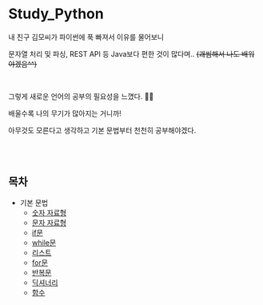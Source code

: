 # Study_Python
내 친구 김모씨가 파이썬에 푹 빠져서 이유를 물어보니

문자열 처리 및 파싱, REST API 등 Java보다 편한 것이 많다며.. ~~(괘씸해서 나도 배워야겠음^^)~~  

<br>

그렇게 새로운 언어의 공부의 필요성을 느꼈다. 🤦‍♂

배울수록 나의 무기가 많아지는 거니까!

아무것도 모른다고 생각하고 기본 문법부터 천천히 공부해야겠다.  

<br>

<br>

## 목차

- 기본 문법
  - [숫자 자료형](https://github.com/seongmink/Study_Python/blob/master/basic/1.%20%EC%88%AB%EC%9E%90%20%EC%9E%90%EB%A3%8C%ED%98%95.md)
  - [문자 자료형](https://github.com/seongmink/Study_Python/blob/master/basic/2.%20%EB%AC%B8%EC%9E%90%20%EC%9E%90%EB%A3%8C%ED%98%95.md)
  - [if문](https://github.com/seongmink/Study_Python/blob/master/basic/3.%20if%EB%AC%B8.md)
  - [while문](https://github.com/seongmink/Study_Python/blob/master/basic/4.%20while%EB%AC%B8.md)
  - [리스트](https://github.com/seongmink/Study_Python/blob/master/basic/5.%20%EB%A6%AC%EC%8A%A4%ED%8A%B8.md)
  - [for문](https://github.com/seongmink/Study_Python/blob/master/basic/6.%20for%EB%AC%B8.md)
  - [반복문](https://github.com/seongmink/Study_Python/blob/master/basic/7.%20%EB%B0%98%EB%B3%B5%EB%AC%B8.md)
  - [딕셔너리](https://github.com/seongmink/Study_Python/blob/master/basic/8.%20%EB%94%95%EC%85%94%EB%84%88%EB%A6%AC.md)
  - [함수](https://github.com/seongmink/Study_Python/blob/master/basic/9.%20%ED%95%A8%EC%88%98.md)

